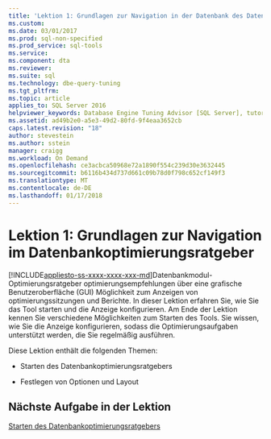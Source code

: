 ```yaml
---
title: 'Lektion 1: Grundlagen zur Navigation in der Datenbank des Datenbankoptimierungsratgebers | Microsoft Docs'
ms.custom: 
ms.date: 03/01/2017
ms.prod: sql-non-specified
ms.prod_service: sql-tools
ms.service: 
ms.component: dta
ms.reviewer: 
ms.suite: sql
ms.technology: dbe-query-tuning
ms.tgt_pltfrm: 
ms.topic: article
applies_to: SQL Server 2016
helpviewer_keywords: Database Engine Tuning Advisor [SQL Server], tutorials
ms.assetid: ad49b2e0-a5e3-49d2-80fd-9f4eaa3652cb
caps.latest.revision: "18"
author: stevestein
ms.author: sstein
manager: craigg
ms.workload: On Demand
ms.openlocfilehash: ce3acbca50968e72a1890f554c239d30e3632445
ms.sourcegitcommit: b6116b434d737d661c09b78d0f798c652cf149f3
ms.translationtype: MT
ms.contentlocale: de-DE
ms.lasthandoff: 01/17/2018
---
```

# <a name="lesson-1-basic-navigation-in-database-engine-tuning-advisor"></a>Lektion 1: Grundlagen zur Navigation im Datenbankoptimierungsratgeber
[!INCLUDE[appliesto-ss-xxxx-xxxx-xxx-md](../../includes/appliesto-ss-xxxx-xxxx-xxx-md.md)]Datenbankmodul-Optimierungsratgeber optimierungsempfehlungen über eine grafische Benutzeroberfläche (GUI) Möglichkeit zum Anzeigen von optimierungssitzungen und Berichte. In dieser Lektion erfahren Sie, wie Sie das Tool starten und die Anzeige konfigurieren. Am Ende der Lektion kennen Sie verschiedene Möglichkeiten zum Starten des Tools. Sie wissen, wie Sie die Anzeige konfigurieren, sodass die Optimierungsaufgaben unterstützt werden, die Sie regelmäßig ausführen.  
  
Diese Lektion enthält die folgenden Themen:  
  
-   Starten des Datenbankoptimierungsratgebers  
  
-   Festlegen von Optionen und Layout  
  
## <a name="next-task-in-this-lesson"></a>Nächste Aufgabe in der Lektion  
[Starten des Datenbankoptimierungsratgebers](../../tools/dta/lesson-1-1-launching-database-engine-tuning-advisor.md)  
  
  
  
